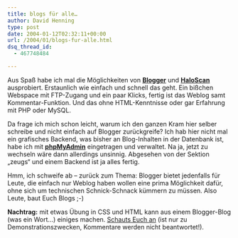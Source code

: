 ```yaml
---
title: blogs für alle…
author: David Henning
type: post
date: 2004-01-12T02:32:11+00:00
url: /2004/01/blogs-fur-alle.html
dsq_thread_id:
  - 467748484

---
```

Aus Spaß habe ich mal die Möglichkeiten von [**Blogger**][1] und [**HaloScan**][2] ausprobiert. Erstaunlich wie einfach und schnell das geht. Ein bißchen Webspace mit FTP-Zugang und ein paar Klicks, fertig ist das Weblog samt Kommentar-Funktion. Und das ohne HTML-Kenntnisse oder gar Erfahrung mit PHP oder MySQL.
  
Da frage ich mich schon leicht, warum ich den ganzen Kram hier selber schreibe und nicht einfach auf Blogger zurückgreife? Ich hab hier nicht mal ein grafisches Backend, was bisher an Blog-Inhalten in der Datenbank ist, habe ich mit [**phpMyAdmin**][3] eingetragen und verwaltet. Na ja, jetzt zu wechseln wäre dann allerdings unsinnig. Abgesehen von der Sektion &#8222;zeugs&#8220; und einem Backend ist ja alles fertig.
  
Hmm, ich schweife ab &#8211; zurück zum Thema: Blogger bietet jedenfalls für Leute, die einfach nur Weblog haben wollen eine prima Möglichkeit dafür, ohne sich um technischen Schnick-Schnack kümmern zu müssen. Also Leute, baut Euch Blogs ;-)

**Nachtrag:** mit etwas Übung in CSS und HTML kann aus einem Blogger-Blog (was ein Wort&#8230;) einiges machen. [Schauts Euch an][4] (ist nur zu Demonstrationszwecken, Kommentare werden nicht beantwortet!).

 [1]: http://www.blogger.com
 [2]: http://www.haloscan.com
 [3]: http://www.phpmyadmin.net/
 [4]: http://maddy.javadev.net/unknownblog/